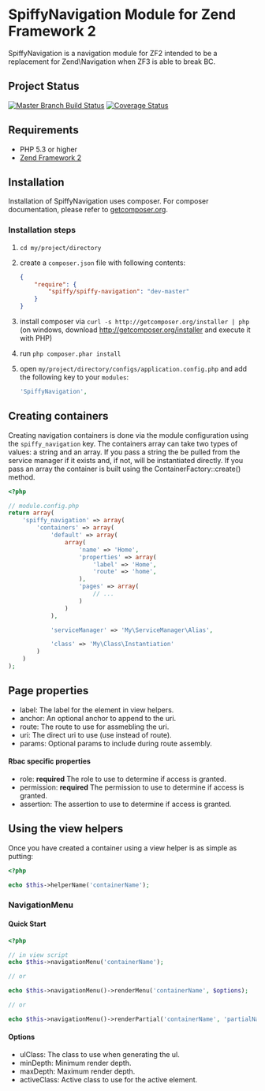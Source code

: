 # SpiffyNavigation Module for Zend Framework 2

SpiffyNavigation is a navigation module for ZF2 intended to be a replacement for Zend\Navigation when ZF3 is able to break BC.

## Project Status
[![Master Branch Build Status](https://secure.travis-ci.org/spiffyjr/spiffy-navigation.png?branch=master)](http://travis-ci.org/spiffyjr/spiffy-navigation)
[![Coverage Status](https://coveralls.io/repos/spiffyjr/spiffy-navigation/badge.png?branch=master)](https://coveralls.io/r/spiffyjr/spiffy-navigation?branch=master)


## Requirements
 - PHP 5.3 or higher
 - [Zend Framework 2](http://www.github.com/zendframework/zf2)

## Installation

Installation of SpiffyNavigation uses composer. For composer documentation, please refer to
[getcomposer.org](http://getcomposer.org/).

### Installation steps

  1. `cd my/project/directory`
  2. create a `composer.json` file with following contents:

     ```json
     {
         "require": {
             "spiffy/spiffy-navigation": "dev-master"
         }
     }
     ```
  3. install composer via `curl -s http://getcomposer.org/installer | php` (on windows, download
     http://getcomposer.org/installer and execute it with PHP)
  4. run `php composer.phar install`
  5. open `my/project/directory/configs/application.config.php` and add the following key to your `modules`:

     ```php
     'SpiffyNavigation',
     ```

## Creating containers

Creating navigation containers is done via the module configuration using the `spiffy_navigation` key. The containers
array can take two types of values: a string and an array. If you pass a string the be pulled from the service manager
if it exists and, if not, will be instantiated directly. If you pass an array the container is built using the
ContainerFactory::create() method.

```php
<?php

// module.config.php
return array(
    'spiffy_navigation' => array(
        'containers' => array(
            'default' => array(
                array(
                    'name' => 'Home',
                    'properties' => array(
                        'label' => 'Home',
                        'route' => 'home',
                    ),
                    'pages' => array(
                        // ...
                    )
                )
            ),

            'serviceManager' => 'My\ServiceManager\Alias',

            'class' => 'My\Class\Instantiation'
        )
    )
);
```

## Page properties

* label: The label for the element in view helpers.
* anchor: An optional anchor to append to the uri.
* route: The route to use for assmebling the uri.
* uri: The direct uri to use (use instead of route).
* params: Optional params to include during route assembly.

#### Rbac specific properties

* role: **required** The role to use to determine if access is granted.
* permission: **required** The permission to use to determine if access is granted.
* assertion: The assertion to use to determine if access is granted.

## Using the view helpers

Once you have created a container using a view helper is as simple as putting:

```php
<?php

echo $this->helperName('containerName');
```

### NavigationMenu

#### Quick Start
```php
<?php

// in view script
echo $this->navigationMenu('containerName');

// or

echo $this->navigationMenu()->renderMenu('containerName', $options);

// or

echo $this->navigationMenu()->renderPartial('containerName', 'partialName');
```

#### Options

* ulClass: The class to use when generating the ul.
* minDepth: Minimum render depth.
* maxDepth: Maximum render depth.
* activeClass: Active class to use for the active element.
